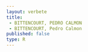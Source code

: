 ```yaml
---
layout: verbete
title:
 - BITTENCOURT, PEDRO CALMON
 - BITTENCOURT, Pedro Calmon
published: false
type: R
---
```


